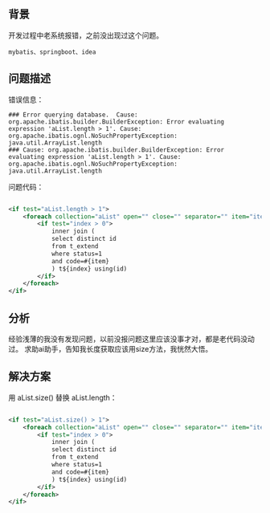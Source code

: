 ## 背景

开发过程中老系统报错，之前没出现过这个问题。

    mybatis、springboot、idea

## 问题描述

错误信息：

```log
### Error querying database.  Cause: org.apache.ibatis.builder.BuilderException: Error evaluating expression 'aList.length > 1'. Cause: org.apache.ibatis.ognl.NoSuchPropertyException: java.util.ArrayList.length
### Cause: org.apache.ibatis.builder.BuilderException: Error evaluating expression 'aList.length > 1'. Cause: org.apache.ibatis.ognl.NoSuchPropertyException: java.util.ArrayList.length
```

问题代码：

```xml

<if test="aList.length > 1">
    <foreach collection="aList" open="" close="" separator="" item="item" index="index">
        <if test="index > 0">
            inner join (
            select distinct id
            from t_extend
            where status=1
            and code=#{item}
            ) t${index} using(id)
        </if>
    </foreach>
</if>
```

## 分析

经验浅薄的我没有发现问题，以前没报问题这里应该没事才对，都是老代码没动过。
求助ai助手，告知我长度获取应该用size方法，我恍然大悟。

## 解决方案

用 aList.size() 替换 aList.length：

```xml

<if test="aList.size() > 1">
    <foreach collection="aList" open="" close="" separator="" item="item" index="index">
        <if test="index > 0">
            inner join (
            select distinct id
            from t_extend
            where status=1
            and code=#{item}
            ) t${index} using(id)
        </if>
    </foreach>
</if>
```
